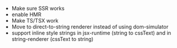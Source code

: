 - Make sure SSR works
- enable HMR
- Make TS/TSX work
- Move to direct-to-string renderer instead of using dom-simulator
- support inline style strings in jsx-runtime (string to cssText) and in string-renderer (cssText to string)
